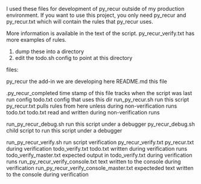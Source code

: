 I used these files for development of py_recur outside of my production
environment. If you want to use this project, you only need py_recur and
py_recur.txt which will contain the rules that py_recur uses.

More information is available in the text of the script. py_recur_verify.txt
has more examples of rules.

1. dump these into a directory
2. edit the todo.sh config to point at this directory

files:

py_recur                               the add-in we are developing here
README.md		                this file

.py_recur_completed                    time stamp of this file tracks when the script was last run
config                                 todo.txt config that uses this dir
run_py_recur.sh                        run this script
py_recur.txt                           pulls rules from here unless during non-verification runs 
todo.txt                               todo.txt read and written during non-verification runs

run_py_recur_debug.sh                  run this script under a debugger
py_recur_debug.sh                      child script to run this script under a debugger

run_py_recur_verify.sh                 run script verification
py_recur_verify.txt                    py_recur.txt during verification
todo_verify.txt                        todo.txt written during verification runs
todo_verify_master.txt                 expected output in todo_verify.txt during verification runs
run_py_recur_verify_console.txt        text written to the console during verification
run_py_recur_verify_console_master.txt expecteded text written to the console during verification



